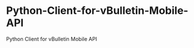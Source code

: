 Python-Client-for-vBulletin-Mobile-API
======================================

Python Client for vBulletin Mobile API
